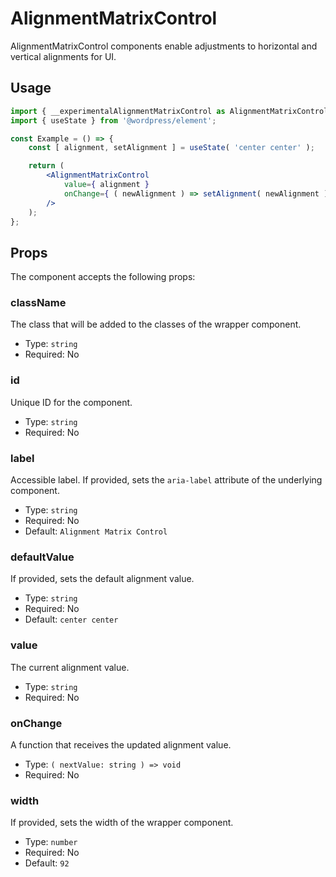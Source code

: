 # AlignmentMatrixControl

AlignmentMatrixControl components enable adjustments to horizontal and vertical alignments for UI.

## Usage

```jsx
import { __experimentalAlignmentMatrixControl as AlignmentMatrixControl } from '@wordpress/components';
import { useState } from '@wordpress/element';

const Example = () => {
	const [ alignment, setAlignment ] = useState( 'center center' );

	return (
		<AlignmentMatrixControl
			value={ alignment }
			onChange={ ( newAlignment ) => setAlignment( newAlignment ) }
		/>
	);
};
```

## Props

The component accepts the following props:

### className

The class that will be added to the classes of the wrapper <Composite/> component.

-   Type: `string`
-   Required: No

### id

Unique ID for the component.

-  Type: `string`
-  Required: No

### label

Accessible label. If provided, sets the `aria-label` attribute of the underlying <Composite/> component.

-   Type: `string`
-   Required: No
-   Default: `Alignment Matrix Control`

### defaultValue

If provided, sets the default alignment value.
- Type: `string`
- Required: No
- Default: `center center`

### value

The current alignment value.
- Type: `string`
- Required: No

### onChange

A function that receives the updated alignment value.

-   Type: `( nextValue: string ) => void`
-   Required: No

### width

If provided, sets the width of the wrapper <Composite/> component.

 - Type: `number`
 - Required: No
 - Default: `92`

